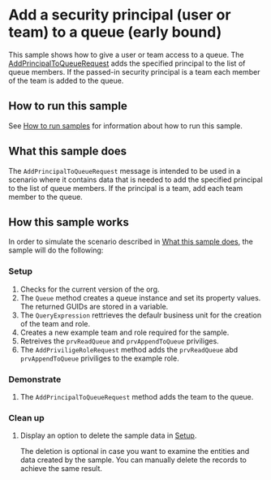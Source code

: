 # Add a security principal (user or team) to a queue (early bound)

This sample shows how to give a user or team access to a queue. The [AddPrincipalToQueueRequest](https://docs.microsoft.com/en-us/dotnet/api/microsoft.crm.sdk.messages.addprincipaltoqueuerequest?view=dynamics-general-ce-9) adds the specified principal to the list of queue members. If the passed-in security principal is a team each member of the team is added to the queue.

## How to run this sample

See [How to run samples](../../../How-to-run-samples.md) for information about how to run this sample.

## What this sample does

The `AddPrincipalToQueueRequest` message is intended to be used in a scenario where it contains data that is needed to add the specified principal to the list of queue members. If the principal is a team, add each team member to the queue.

## How this sample works

In order to simulate the scenario described in [What this sample does](#what-this-sample-does), the sample will do the following:

### Setup

1. Checks for the current version of the org.
2. The `Queue` method creates a queue instance and set its property values. The returned GUIDs are stored in a variable.
3. The `QueryExpression` rettrieves the defaulr business unit for the creation of the team and role.
4. Creates a new example team and role required for the sample.
5. Retreives the `prvReadQueue` and `prvAppendToQueue` priviliges.
6. The `AddPriviligeRoleRequest` method adds the `prvReadQueue` abd `prvAppendToQueue` priviliges to the example role.

### Demonstrate

1. The `AddPrincipalToQueueRequest` method adds the team to the queue.
### Clean up

1. Display an option to delete the sample data in [Setup](#setup).

    The deletion is optional in case you want to examine the entities and data created by the sample. You can manually delete the records to achieve the same result.

